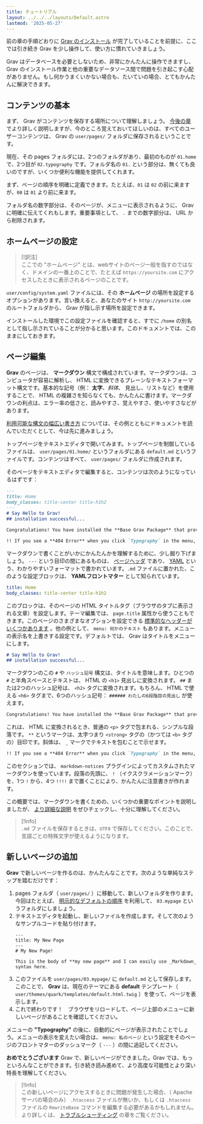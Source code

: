 ```yaml
---
title: チュートリアル
layout: ../../../layouts/Default.astro
lastmod: '2025-05-27'
---
```


前の章の手順どおりに [Grav のインストール](../03.installation/) が完了していることを前提に、ここでは引き続き Grav を少し操作して、使い方に慣れていきましょう。

Grav はデータベースを必要としないため、非常にかんたんに操作できますし、 Grav のインストール作業と他の重要なデータソース間で問題を引き起こす心配がありません。もし何かうまくいかない場合も、たいていの場合、とてもかんたんに解決できます。

<h2 id="content-basics">コンテンツの基本</h2>

まず、 Grav がコンテンツを保存する場所について理解しましょう。 [今後の章](../06.folder-structure/) でより詳しく説明しますが、今のところ覚えておいてほしいのは、すべてのユーザーコンテンツは、 Grav の `user/pages/` フォルダに保存されるということです。

現在、その pages フォルダには、2つのフォルダがあり、最初のものが `01.home` で、2つ目が `02.typography` です。フォルダ名の `01.` という部分は、無くても良いのですが、いくつか便利な機能を提供してくれます。

まず、ページの順序を明確に定義できます。たとえば、`01` は `02` の前に来ますが、`00` は `01` より前に来ます。

フォルダ名の数字部分は、そのページが、メニューに表示されるように、 Grav に明確に伝えてくれもします。重要事項として、 `.` までの数字部分は、 URL から削除されます。

<h2 id="home-page-configuration">ホームページの設定</h2>

> [!訳注]  
> ここでの "ホームページ" とは、webサイトのページ一般を指すのではなく、ドメインの一番上のことで、たとえば `https://yoursite.com` にアクセスしたときに表示されるページのことです。

`user/config/system.yaml` ファイルには、その **ホームページ** の場所を設定するオプションがあります。言い換えると、あなたのサイト `http://yoursite.com` のルートフォルダから、 Grav が指し示す場所を設定できます。

インストールした環境でこの設定ファイルを確認すると、すでに `/home` の別名として指し示されていることが分かると思います。このドキュメントでは、このままにしておきます。

<h2 id="page-editing">ページ編集</h2>

**Grav** のページは、 **マークダウン** 構文で構成されています。マークダウンは、コンピュータが容易に解析し、 HTML に変換できるプレーンなテキストフォーマット構文です。基本的な記号（例： **太字**、_斜体_、 見出し、リストなど）を使用することで、 HTML の複雑さを知らなくても、かんたんに書けます。マークダウンの利点は、エラー率の低さと、読みやすさ、覚えやすさ、使いやすさなどがあります。

[利用可能な構文の幅広い書き方](../../02.content/04.markdown/) については、その例とともにドキュメントを読んでいただくとして、今は先に進みましょう。

トップページをテキストエディタで開いてみます。トップページを制御しているファイルは、 `user/pages/01.home/` というフォルダにある `default.md` というファイルです。コンテンツはすべて、 `user/pages/` フォルダに作成されます。

そのページをテキストエディタで編集すると、コンテンツは次のようになっているはずです：

```markdown
---
title: Home
body_classes: title-center title-h1h2
---
# Say Hello to Grav!
## installation successful...

Congratulations! You have installed the **Base Grav Package** that provides a **simple page** and the default **Quark** theme to get you started.

!! If you see a **404 Error** when you click `Typography` in the menu, please refer to the [troubleshooting guide](https://learn.getgrav.org/troubleshooting/page-not-found).
```

マークダウンで書くことがいかにかんたんかを理解するために、少し掘り下げましょう。 `---` という目印の間にあるものは、 [ページヘッダ](../../02.content/02.headers/) であり、 [YAML](../../08.advanced/11.yaml/) という、わかりやすいフォーマットで書かれています。`.md` ファイルに置かれた、このような設定ブロックは、 **YAMLフロントマター** として知られています。

```yaml
title: Home
body_classes: title-center title-h1h2
```

このブロックは、そのページの HTML タイトルタグ（ブラウザのタブに表示される文章）を設定します。テーマ編集では、 `page.title` 属性から使うこともできます。このページのさまざまなオプションを設定できる [標準的なヘッダーがいくつかあります](../../02.content/02.headers/) 。他の例として、 `menu: 何かのテキスト` もあります。メニューの表示名を上書きする設定です。デフォルトでは、 Grav はタイトルをメニューにします。

```markdown
# Say Hello to Grav!
## installation successful...
```

マークダウンのこの `#` や `ハッシュ記号` 構文は、タイトルを意味します。ひとつの `#` と半角スペースとテキストは、 HTML の `<h1>` 見出しに変換されます。 `##` または2つのハッシュ記号は、 `<h2>` タグに変換されます。もちろん、 HTML で使える `<h6>` タグまで、6つのハッシュ記号： `###### わたしの6段階目の見出し` が使えます。

```markdown
Congratulations! You have installed the **Base Grav Package** that provides a **simple page** and the default **Quark** theme to get you started.
```

これは、 HTML に変換されるとき、普通の `<p>` タグで包まれる、シンプルな段落です。 `**` というマークは、太字つまり `<strong>` タグの（かつては `<b>` タグの）目印です。斜体は、 `_` マークでテキストを包むことで示せます。

```markdown
!! If you see a **404 Error** when you click `Typography` in the menu, please refer to the [troubleshooting guide](https://learn.getgrav.org/troubleshooting/page-not-found).
```

このセクションでは、 `markdown-notices` プラグインによってカスタムされたマークダウンを使っています。段落の先頭に、 `!` （イクスクラメーションマーク）を、1つ `!` から、4つ `!!!!` まで置くことにより、かんたんに注意書きが作れます。

この概要では、マークダウンを書くための、いくつかの重要なポイントを説明しましたが、 [より詳細な説明](../../02.content/04.markdown/) をぜひチェックし、十分に理解してください。

> [!Info]  
> `.md` ファイルを保存するときは、`UTF8` で保存してください。このことで、言語ごとの特殊文字が使えるようになります。

<h2 id="adding-a-new-page">新しいページの追加</h2>

**Grav** で新しいページを作るのは、かんたんなことです。次のような単純なステップを踏むだけです：

1. pages フォルダ（ `user/pages/` ）に移動して、新しいフォルダを作ります。今回はたとえば、 [明示的なデフォルトの順序](../../02.content/01.content-pages/) を利用して、 `03.mypage` というフォルダにしましょう。
2. テキストエディタを起動し、新しいファイルを作成します。そして次のようなサンプルコードを貼り付けます。
   ```
   ---
   title: My New Page
   ---
   # My New Page!
   
   This is the body of **my new page** and I can easily use _Markdown_ syntax here.
   ```
3. このファイルを `user/pages/03.mypage/` に `default.md` として保存します。このことで、 **Grav** は、現在のテーマにある **default** テンプレート（ `user/themes/quark/templates/default.html.twig` ）を使って、ページを表示します。
4. これで終わりです！　ブラウザをリロードして、ページ上部のメニューに新しいページがあることを確認してください。

メニューの **"Typography"** の後に、自動的にページが表示されたことでしょう。メニューの表示を変えたい場合は、 `menu: 私のページ` という設定をそのページのフロントマターのダッシュマーク（ `---` ）の間に追記してください。

**おめでとうございます** Grav で、新しいページができました。Grav では、もっといろんなことができます。引き続き読み進めて、より高度な可能性とより深い特長を理解してください。

> [!Info]  
> この新しいページにアクセスするときに問題が発生した場合、（ Apache サーバの場合のみ） `.htaccess` ファイルが無いか、もしくは `.htaccess` ファイルの `RewriteBase` コマンドを編集する必要があるかもしれません。より詳しくは、 [トラブルシューティング](../../11.troubleshooting/) の章をご覧ください。


